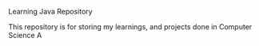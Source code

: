 Learning Java Repository 

This repository is for storing my learnings, and projects done in Computer Science A

